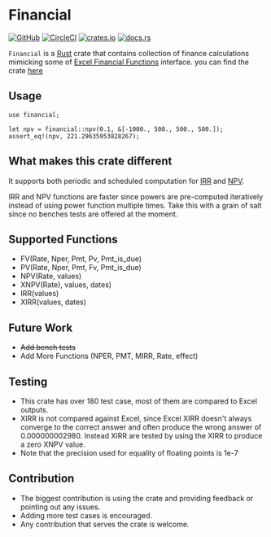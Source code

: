 # Financial

 [![GitHub][gh-ci-img]][gh-ci] [![CircleCI][circle-ci-img]][circle-ci] [![crates.io][cratesio-img]][cratesio] [![docs.rs][docsrs-img]][docsrs]

[gh-ci-img]: https://github.com/raymon1/financial/workflows/Rust/badge.svg
[gh-ci]: https://github.com/raymon1/financial/actions?query=workflow%3ARust
[circle-ci-img]: https://circleci.com/gh/raymon1/financial.svg?style=shield
[circle-ci]: https://app.circleci.com/pipelines/github/raymon1/financial
[cratesio-img]: https://img.shields.io/crates/v/financial.svg
[cratesio]: https://crates.io/crates/financial
[docsrs-img]: https://docs.rs/financial/badge.svg
[docsrs]: https://docs.rs/crate/financial

`Financial` is a [Rust](https://www.rust-lang.org/) crate that contains collection of finance calculations mimicking some of [Excel Financial Functions](https://support.microsoft.com/en-us/office/financial-functions-reference-5658d81e-6035-4f24-89c1-fbf124c2b1d8) interface.
you can find the crate [here](https://docs.rs/crate/financial)

## Usage

    use financial;

    let npv = financial::npv(0.1, &[-1000., 500., 500., 500.]);
    assert_eq!(npv, 221.29635953828267);

## What makes this crate different

It supports both periodic and scheduled computation for [IRR](https://en.wikipedia.org/wiki/Internal_rate_of_return) and [NPV](https://en.wikipedia.org/wiki/Net_present_value).

IRR and NPV functions are faster since powers are pre-computed iteratively instead of using power function multiple times. Take this with a grain of salt since no benches tests are offered at the moment.

## Supported Functions

- FV(Rate, Nper, Pmt, Pv, Pmt_is_due)
- PV(Rate, Nper, Pmt, Fv, Pmt_is_due)
- NPV(Rate, values)
- XNPV(Rate), values, dates)
- IRR(values)
- XIRR(values, dates)

## Future Work

- ~~Add bench tests~~
- Add More Functions (NPER, PMT, MIRR, Rate, effect)

## Testing

- This crate has over 180 test case, most of them are compared to Excel outputs.
- XIRR is not compared against Excel, since Excel XIRR doesn't always converge to the correct answer and often produce the wrong answer of 0.000000002980.
Instead XIRR are tested by using the XIRR to produce a zero XNPV value.
- Note that the precision used for equality of floating points is 1e-7

## Contribution

- The biggest contribution is using the crate and providing feedback or pointing out any issues.
- Adding more test cases is encouraged.
- Any contribution that serves the crate is welcome.
